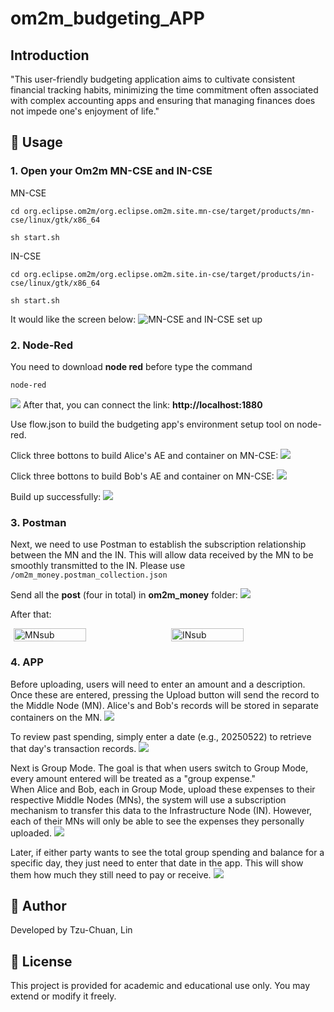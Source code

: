 # om2m_budgeting_APP

## Introduction
"This user-friendly budgeting application aims to cultivate consistent financial tracking habits, minimizing the time commitment often associated with complex accounting apps and ensuring that managing finances does not impede one's enjoyment of life."

## 🚀 Usage
### 1. Open your Om2m MN-CSE and IN-CSE
MN-CSE
```
cd org.eclipse.om2m/org.eclipse.om2m.site.mn-cse/target/products/mn-cse/linux/gtk/x86_64
```

```
sh start.sh
```
IN-CSE
```
cd org.eclipse.om2m/org.eclipse.om2m.site.in-cse/target/products/in-cse/linux/gtk/x86_64
```

```
sh start.sh
```
It would like the screen below:
![MN-CSE and IN-CSE set up](./readme_images/mn&in.png)

### 2. Node-Red

You need to download **node red** before type the command
```
node-red
```
![](/readme_images/nodered.png)
After that, you can connect the link: **http://localhost:1880**

Use flow.json to build the budgeting app's environment setup tool on node-red.

Click three bottons to build Alice's AE and container on MN-CSE:
![](/readme_images/nodered_Alice_personal.png)

Click three bottons to build Bob's AE and container on MN-CSE:
![](/readme_images/nodered_Bob_personal.png)

Build up successfully:
![](/readme_images/MNCSE_personal.png)

### 3. Postman
Next, we need to use Postman to establish the subscription relationship between the MN and the IN. This will allow data received by the MN to be smoothly transmitted to the IN. Please use `/om2m_money.postman_collection.json`

Send all the **post** (four in total) in **om2m_money** folder:
![](./readme_images/postman.png)

After that:

<div style="display: flex; justify-content: center;">
  <img src="./readme_images/MNsub.png" alt="MNsub" style="width: 48%; margin-right: 2%;">
  <img src="./readme_images/INsub.png" alt="INsub" style="width: 48%;">
</div>

### 4. APP
Before uploading, users will need to enter an amount and a description. Once these are entered, pressing the Upload button will send the record to the Middle Node (MN). Alice's and Bob's records will be stored in separate containers on the MN.
![](./readme_images/personal_post.png)

To review past spending, simply enter a date (e.g., 20250522) to retrieve that day's transaction records.
![](./readme_images/personal_get.png)

Next is Group Mode. The goal is that when users switch to Group Mode, every amount entered will be treated as a "group expense."\
When Alice and Bob, each in Group Mode, upload these expenses to their respective Middle Nodes (MNs), the system will use a subscription mechanism to transfer this data to the Infrastructure Node (IN). However, each of their MNs will only be able to see the expenses they personally uploaded.
![](./readme_images/group_post.png)

Later, if either party wants to see the total group spending and balance for a specific day, they just need to enter that date in the app. This will show them how much they still need to pay or receive.
![](./readme_images/group_get.png)

## 👤 Author
Developed by Tzu-Chuan, Lin

## 📄 License

This project is provided for academic and educational use only. You may extend or modify it freely.